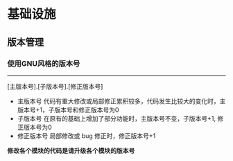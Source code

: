 基础设施
=====
## 版本管理
### 使用GNU风格的版本号
***
[主版本号].[子版本号].[修正版本号]
* 主版本号 代码有重大修改或局部修正累积较多，代码发生比较大的变化时，主版本号+1，子版本号和修正版本号为0
* 子版本号 在原有的基础上增加了部分功能时，主版本号不变，子版本号+1, 修正版本号为0
* 修正版本号 局部修改或 bug 修正时，修正版本号+1

**修改各个模块的代码是请升级各个模块的版本号**